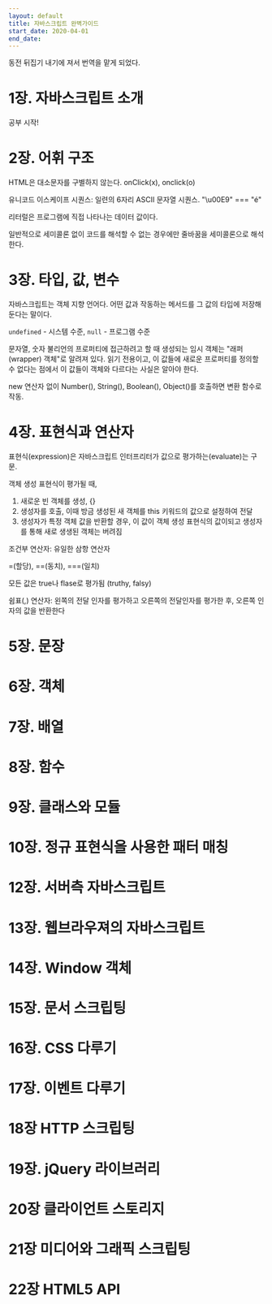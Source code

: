 ```yaml
---
layout: default
title: 자바스크립트 완벽가이드
start_date: 2020-04-01
end_date:
---
```


동전 뒤집기 내기에 져서 번역을 맡게 되었다.

# 1장. 자바스크립트 소개

공부 시작!

# 2장. 어휘 구조

HTML은 대소문자를 구별하지 않는다. onClick(x), onclick(o)

유니코드 이스케이프 시퀀스: 일련의 6자리 ASCII 문자열 시퀀스. "\u00E9" === "é"

리터럴은 프로그램에 직접 나타나는 데이터 값이다.

일반적으로 세미콜론 없이 코드를 해석할 수 없는 경우에만 줄바꿈을 세미콜론으로 해석한다.

# 3장. 타입, 값, 변수

자바스크립트는 객체 지향 언어다. 어떤 값과 작동하는 메서드를 그 값의 타입에 저장해 둔다는 말이다.

`undefined` - 시스템 수준, `null` - 프로그램 수준

문자열, 숫자 불리언의 프로퍼티에 접근하려고 할 때 생성되는 임시 객체는 "래퍼(wrapper) 객체"로 알려져 있다.
읽기 전용이고, 이 값들에 새로운 프로퍼티를 정의할 수 없다는 점에서 이 값들이 객체와 다르다는 사실은 알아야 한다.

new 연산자 없이 Number(), String(), Boolean(), Object()를 호출하면 변환 함수로 작동.

# 4장. 표현식과 연산자

표현식(expression)은 자바스크립트 인터프리터가 값으로 평가하는(evaluate)는 구문.

객체 생성 표현식이 평가될 때,

1. 새로운 빈 객체를 생성, {}
2. 생성자를 호출, 이때 방금 생성된 새 객체를 this 키워드의 값으로 설정하여 전달
3. 생성자가 특정 객체 값을 반환할 경우, 이 값이 객체 생성 표현식의 값이되고 생성자를 통해 새로 생생된 객체는 버려짐

조건부 연산자: 유일한 삼항 연산자

=(할당), ==(동치), ===(일치)

모든 값은 true나 flase로 평가됨 (truthy, falsy)

쉼표(,) 연산자: 왼쪽의 전달 인자를 평가하고 오른쪽의 전달인자를 평가한 후, 오른쪽 인자의 값을 반환한다

# 5장. 문장

# 6장. 객체

# 7장. 배열

# 8장. 함수

# 9장. 클래스와 모듈

# 10장. 정규 표현식을 사용한 패터 매칭

# 12장. 서버측 자바스크립트

# 13장. 웹브라우져의 자바스크립트

# 14장. Window 객체

# 15장. 문서 스크립팅

# 16장. CSS 다루기

# 17장. 이벤트 다루기

# 18장 HTTP 스크립팅

# 19장. jQuery 라이브러리

# 20장 클라이언트 스토리지

# 21장 미디어와 그래픽 스크립팅

# 22장 HTML5 API
